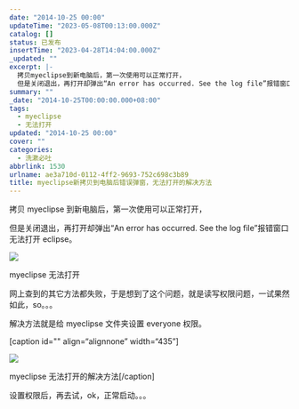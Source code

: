 ```yaml
---
date: "2014-10-25 00:00"
updateTime: "2023-05-08T00:13:00.000Z"
catalog: []
status: 已发布
insertTime: "2023-04-28T14:04:00.000Z"
_updated: ""
excerpt: |-
  拷贝myeclipse到新电脑后，第一次使用可以正常打开，
  但是关闭退出，再打开却弹出“An error has occurred. See the log file”报错窗口无法打开eclipse。
summary: ""
_date: "2014-10-25T00:00:00.000+08:00"
tags:
  - myeclipse
  - 无法打开
updated: "2014-10-25 00:00"
cover: ""
categories:
  - 洗漱必吐
abbrlink: 1530
urlname: ae3a710d-0112-4ff2-9693-752c698c3b89
title: myeclipse新拷贝到电脑后错误弹窗，无法打开的解决方法
---
```


拷贝 myeclipse 到新电脑后，第一次使用可以正常打开，

但是关闭退出，再打开却弹出“An error has occurred. See the log file”报错窗口无法打开 eclipse。

![](https://image.bmqy.net/upload/FhCq5rAXrAxmi4z_2hATsPL6ruDc.jpg)

myeclipse 无法打开

网上查到的其它方法都失败，于是想到了这个问题，就是读写权限问题，一试果然如此，so。。。

解决方法就是给 myeclipse 文件夹设置 everyone 权限。

[caption id="" align=“alignnone” width=“435”]

![](https://image.bmqy.net/upload/FnFOCIUq5dH1Nsa2us0eCYUm452f.jpg)

myeclipse 无法打开的解决方法[/caption]

设置权限后，再去试，ok，正常启动。。。
